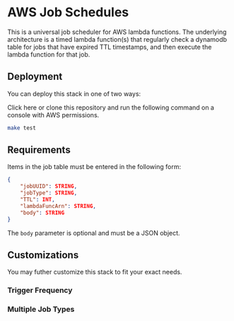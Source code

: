 # AWS Job Schedules

This is a universal job scheduler for AWS lambda functions. The underlying architecture is a timed lambda function(s) that regularly check a dynamodb table for jobs that have expired TTL timestamps, and then execute the lambda function for that job.

## Deployment

You can deploy this stack in one of two ways:

Click here or clone this repository and run the following command on a console with AWS permissions.
```bash
make test
```

## Requirements
Items in the job table must be entered in the following form:
```json
{
    "jobUUID": STRING,
    "jobType": STRING,
    "TTL": INT,
    "lambdaFuncArn": STRING,
    "body": STRING
}
```

The `body` parameter is optional and must be a JSON object.

## Customizations

You may futher customize this stack to fit your exact needs.

### Trigger Frequency

### Multiple Job Types
